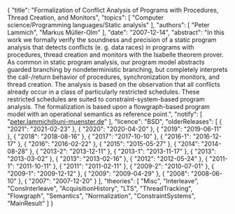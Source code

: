 {
    "title": "Formalization of Conflict Analysis of Programs with Procedures, Thread Creation, and Monitors",
    "topics": [
        "Computer science/Programming languages/Static analysis"
    ],
    "authors": [
        "Peter Lammich",
        "Markus Müller-Olm"
    ],
    "date": "2007-12-14",
    "abstract": "In this work we formally verify the soundness and precision of a static program analysis that detects conflicts (e. g. data races) in programs with procedures, thread creation and monitors with the Isabelle theorem prover. As common in static program analysis, our program model abstracts guarded branching by nondeterministic branching, but completely interprets the call-/return behavior of procedures, synchronization by monitors, and thread creation. The analysis is based on the observation that all conflicts already occur in a class of particularly restricted schedules. These restricted schedules are suited to constraint-system-based program analysis. The formalization is based upon a flowgraph-based program model with an operational semantics as reference point.",
    "notify": [
        "peter.lammich@uni-muenster.de"
    ],
    "licence": "BSD",
    "olderReleases": [
        {
            "2021": "2021-02-23"
        },
        {
            "2020": "2020-04-20"
        },
        {
            "2019": "2019-06-11"
        },
        {
            "2018": "2018-08-16"
        },
        {
            "2017": "2017-10-10"
        },
        {
            "2016-1": "2016-12-17"
        },
        {
            "2016": "2016-02-22"
        },
        {
            "2015": "2015-05-27"
        },
        {
            "2014": "2014-08-28"
        },
        {
            "2013-2": "2013-12-11"
        },
        {
            "2013-1": "2013-11-17"
        },
        {
            "2013": "2013-03-02"
        },
        {
            "2013": "2013-02-16"
        },
        {
            "2012": "2012-05-24"
        },
        {
            "2011-1": "2011-10-11"
        },
        {
            "2011": "2011-02-11"
        },
        {
            "2009-2": "2010-07-01"
        },
        {
            "2009-1": "2009-12-12"
        },
        {
            "2009": "2009-04-29"
        },
        {
            "2008": "2008-06-10"
        },
        {
            "2007": "2007-12-20"
        }
    ],
    "theories": [
        "Misc",
        "Interleave",
        "ConsInterleave",
        "AcquisitionHistory",
        "LTS",
        "ThreadTracking",
        "Flowgraph",
        "Semantics",
        "Normalization",
        "ConstraintSystems",
        "MainResult"
    ]
}